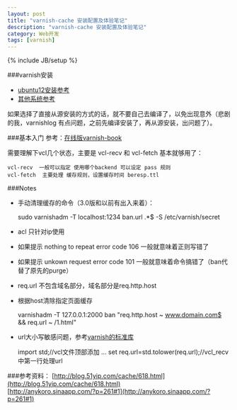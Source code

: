 ```yaml
---
layout: post
title: "varnish-cache 安装配置及体验笔记"
description: "varnish-cache 安装配置及体验笔记"
category: Web开发
tags: [varnish]
---
```

{% include JB/setup %}

###varnish安装
* [ubuntu12安装参考](https://www.varnish-cache.org/installation/ubuntu)  
* [其他系统参考](https://www.varnish-cache.org/docs)

如果选择了直接从源安装的方式的话，就不要自己去编译了，以免出现意外（悲剧的我，varnishlog 有点问题，之前先编译安装了，再从源安装，出问题了）。

###基本入门
参考：[在线版varnish-book](https://www.varnish-software.com/static/book/index.html)

需要理解下vcl几个状态，主要是 vcl-recv 和 vcl-fetch 基本就够用了：

	vcl-recv  一般可以指定 使用哪个backend 可以设定 pass 规则
	vcl-fetch  主要处理 缓存规则，设置缓存时间 beresp.ttl

###Notes

* 手动清理缓存的命令（3.0版和以前有出入来着）：

	sudo varnishadm -T localhost:1234 ban.url .*$ -S /etc/varnish/secret

* acl 只针对ip使用
* 如果提示 nothing to repeat error code 106 一般就意味着正则写错了
* 如果提示 unkown request error code 101 一般就意味着命令搞错了（ban代替了原先的purge）
* req.url 不包含域名部分，域名部分是req.http.host
* 根据host清除指定页面缓存

	varnishadm -T 127.0.0.1:2000 ban "req.http.host ~ www.domain.com$ && req.url ~ /1.html"

* url大小写敏感问题，参考[varnish的标准库](https://www.varnish-cache.org/docs/trunk/reference/vmod_std.html)

	import std;//vcl文件顶部添加 
	...
	set req.url=std.tolower(req.url);//vcl_recv中第一行处理url 

###参考资料：
[http://blog.51yip.com/cache/618.html](http://blog.51yip.com/cache/618.html)  
[http://anykoro.sinaapp.com/?p=261#1](http://anykoro.sinaapp.com/?p=261#1)